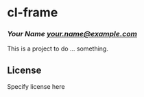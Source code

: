 # cl-frame
### _Your Name <your.name@example.com>_

This is a project to do ... something.

## License

Specify license here

